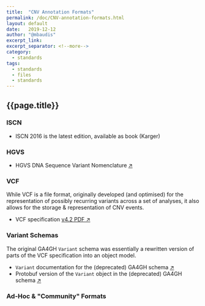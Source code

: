 ```yaml
---
title:  "CNV Annotation Formats"
permalink: /doc/CNV-annotation-formats.html
layout: default
date:   2019-12-12
author: "@mbaudis"
excerpt_link: 
excerpt_separator: <!--more-->
category:
  - standards
tags:
  - standards
  - files
  - standards
---
```


## {{page.title}}



### ISCN

* ISCN 2016 is the latest edition, available as book (Karger)


### HGVS

* HGVS DNA Sequence Variant Nomenclature [&nearr;](http://varnomen.hgvs.org/recommendations/DNA/)


### VCF

While VCF is a file format, originally developed (and optimised) for the 
representation of possibly recurring variants across a set of analyses, it also
allows for the storage & representation of CNV events.

* VCF specification [v4.2 PDF &nearr;](https://samtools.github.io/hts-specs/VCFv4.2.pdf)


### Variant Schemas

The original GA4GH `Variant` schema was essentially a rewritten version of parts
of the VCF specification into an object model.

* `Variant` documentation for the (deprecated) GA4GH schema [&nearr;](https://ga4gh-schemas.readthedocs.io/en/latest/schemas/variants.proto.html#protobuf.Variant)
* Protobuf version of the `Variant` object in the (deprecated) GA4GH schema [&nearr;](https://github.com/ga4gh/ga4gh-schemas/blob/master/src/main/proto/ga4gh/variants.proto#L145)



### Ad-Hoc & "Community" Formats
